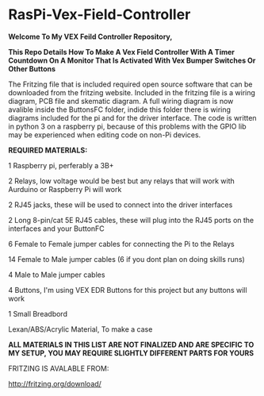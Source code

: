 # RasPi-Vex-Field-Controller
**Welcome To My VEX Feild Controller Repository,**

**This Repo Details How To Make A Vex Field Controller With A Timer Countdown On A Monitor That Is Activated With Vex Bumper Switches Or Other Buttons**


The Fritzing file that is included required open source software that can be downloaded from the fritzing website.  Included in the fritzing file is a wiring diagram, PCB file and skematic diagram.  A full wiring diagram is now avalible inside the ButtonsFC folder, indide this folder there is wiring diagrams included for the pi and for the driver interface.  The code is written in python 3 on a raspberry pi, because of this problems with the GPIO lib may be experienced when editing code on non-Pi devices.


**REQUIRED MATERIALS:**

1 Raspberry pi, perferably a 3B+

2 Relays, low voltage would be best but any relays that will work with Aurduino or Raspberry Pi will work

2 RJ45 jacks, these will be used to connect into the driver interfaces

2 Long 8-pin/cat 5E RJ45 cables, these will plug into the RJ45 ports on the interfaces and your ButtonFC

6 Female to Female jumper cables for connecting the Pi to the Relays

14 Female to Male jumper cables  (6 if you dont plan on doing skills runs)

4 Male to Male jumper cables

4 Buttons, I'm using VEX EDR Buttons for this project but any buttons will work

1 Small Breadbord

Lexan/ABS/Acrylic Material, To make a case

**ALL MATERIALS IN THIS LIST ARE NOT FINALIZED AND ARE SPECIFIC TO MY SETUP, YOU MAY REQUIRE SLIGHTLY DIFFERENT PARTS FOR YOURS**

FRITZING IS AVALABLE FROM:

http://fritzing.org/download/
